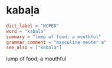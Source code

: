 # kabaḷa

``` toml
dict_label = "NCPED"
word = "kabaḷa"
summary = "lump of food; a mouthful"
grammar_comment = "masculine neuter a"
see_also = ["kabala"]
```

lump of food; a mouthful

